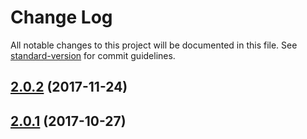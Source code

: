 # Change Log

All notable changes to this project will be documented in this file. See [standard-version](https://github.com/conventional-changelog/standard-version) for commit guidelines.

<a name="2.0.2"></a>
## [2.0.2](https://github.com/nuxt-community/analytics-module/compare/v2.0.1...v2.0.2) (2017-11-24)



<a name="2.0.1"></a>
## [2.0.1](https://github.com/nuxt-community/analytics-module/compare/2.0.0...2.0.1) (2017-10-27)
